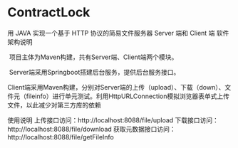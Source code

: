 # ContractLock
用 JAVA 实现一个基于 HTTP 协议的简易文件服务器 Server 端和 Client 端
软件架构说明

​ 项目主体为Maven构建，共有Server端、Client端两个模块。

​ Server端采用Springboot搭建后台服务，提供后台服务接口。

​ Client端采用Maven构建，分别对Server端的上传（upload）、下载（down）、文件元（fileinfo）进行单元测试。利用HttpURLConnection模拟浏览器表单式上传文件，以此减少对第三方库的依赖

使用说明
上传接口访问：http://localhost:8088/file/upload
下载接口访问：http://localhost:8088/file/download
获取元数据接口访问：http://localhost:8088/file/getFileInfo
